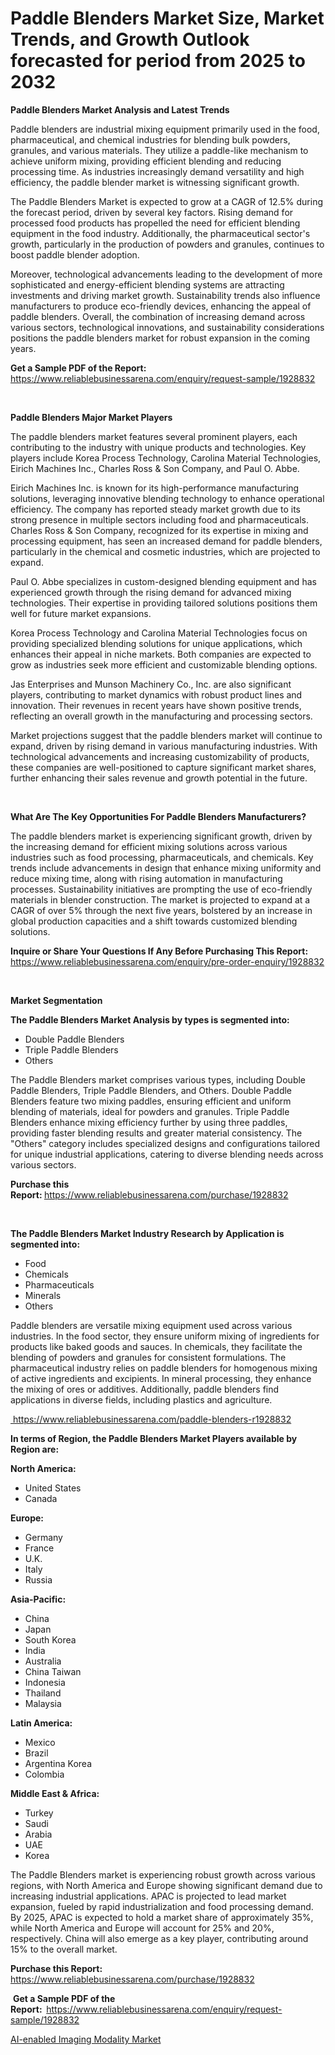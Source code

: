 <p><h1>Paddle Blenders Market Size, Market Trends, and Growth Outlook forecasted for period from 2025 to 2032</h1></p><p><strong>Paddle Blenders Market Analysis and Latest Trends</strong></p>
<p><p>Paddle blenders are industrial mixing equipment primarily used in the food, pharmaceutical, and chemical industries for blending bulk powders, granules, and various materials. They utilize a paddle-like mechanism to achieve uniform mixing, providing efficient blending and reducing processing time. As industries increasingly demand versatility and high efficiency, the paddle blender market is witnessing significant growth.</p><p>The Paddle Blenders Market is expected to grow at a CAGR of 12.5% during the forecast period, driven by several key factors. Rising demand for processed food products has propelled the need for efficient blending equipment in the food industry. Additionally, the pharmaceutical sector's growth, particularly in the production of powders and granules, continues to boost paddle blender adoption. </p><p>Moreover, technological advancements leading to the development of more sophisticated and energy-efficient blending systems are attracting investments and driving market growth. Sustainability trends also influence manufacturers to produce eco-friendly devices, enhancing the appeal of paddle blenders. Overall, the combination of increasing demand across various sectors, technological innovations, and sustainability considerations positions the paddle blenders market for robust expansion in the coming years.</p></p>
<p><strong>Get a Sample PDF of the Report:&nbsp;</strong> <a href="https://www.reliablebusinessarena.com/enquiry/request-sample/1928832?utm_campaign=3559&utm_medium=2&utm_source=Github&utm_content=ia&utm_term=29032025&utm_id=paddle-blenders">https://www.reliablebusinessarena.com/enquiry/request-sample/1928832</a></p>
<p>&nbsp;</p>
<p><strong>Paddle Blenders Major Market Players</strong></p>
<p><p>The paddle blenders market features several prominent players, each contributing to the industry with unique products and technologies. Key players include Korea Process Technology, Carolina Material Technologies, Eirich Machines Inc., Charles Ross & Son Company, and Paul O. Abbe. </p><p>Eirich Machines Inc. is known for its high-performance manufacturing solutions, leveraging innovative blending technology to enhance operational efficiency. The company has reported steady market growth due to its strong presence in multiple sectors including food and pharmaceuticals. Charles Ross & Son Company, recognized for its expertise in mixing and processing equipment, has seen an increased demand for paddle blenders, particularly in the chemical and cosmetic industries, which are projected to expand.</p><p>Paul O. Abbe specializes in custom-designed blending equipment and has experienced growth through the rising demand for advanced mixing technologies. Their expertise in providing tailored solutions positions them well for future market expansions.</p><p>Korea Process Technology and Carolina Material Technologies focus on providing specialized blending solutions for unique applications, which enhances their appeal in niche markets. Both companies are expected to grow as industries seek more efficient and customizable blending options.</p><p>Jas Enterprises and Munson Machinery Co., Inc. are also significant players, contributing to market dynamics with robust product lines and innovation. Their revenues in recent years have shown positive trends, reflecting an overall growth in the manufacturing and processing sectors.</p><p>Market projections suggest that the paddle blenders market will continue to expand, driven by rising demand in various manufacturing industries. With technological advancements and increasing customizability of products, these companies are well-positioned to capture significant market shares, further enhancing their sales revenue and growth potential in the future.</p></p>
<p>&nbsp;</p>
<p><strong>What Are The Key Opportunities For Paddle Blenders Manufacturers?</strong></p>
<p><p>The paddle blenders market is experiencing significant growth, driven by the increasing demand for efficient mixing solutions across various industries such as food processing, pharmaceuticals, and chemicals. Key trends include advancements in design that enhance mixing uniformity and reduce mixing time, along with rising automation in manufacturing processes. Sustainability initiatives are prompting the use of eco-friendly materials in blender construction. The market is projected to expand at a CAGR of over 5% through the next five years, bolstered by an increase in global production capacities and a shift towards customized blending solutions. </p></p>
<p><strong>Inquire or Share Your Questions If Any Before Purchasing This Report:</strong> <a href="https://www.reliablebusinessarena.com/enquiry/pre-order-enquiry/1928832?utm_campaign=3559&utm_medium=2&utm_source=Github&utm_content=ia&utm_term=29032025&utm_id=paddle-blenders">https://www.reliablebusinessarena.com/enquiry/pre-order-enquiry/1928832</a></p>
<p>&nbsp;</p>
<p><strong>Market Segmentation</strong></p>
<p><strong>The Paddle Blenders Market Analysis by types is segmented into:</strong></p>
<p><ul><li>Double Paddle Blenders</li><li>Triple Paddle Blenders</li><li>Others</li></ul></p>
<p><p>The Paddle Blenders market comprises various types, including Double Paddle Blenders, Triple Paddle Blenders, and Others. Double Paddle Blenders feature two mixing paddles, ensuring efficient and uniform blending of materials, ideal for powders and granules. Triple Paddle Blenders enhance mixing efficiency further by using three paddles, providing faster blending results and greater material consistency. The "Others" category includes specialized designs and configurations tailored for unique industrial applications, catering to diverse blending needs across various sectors.</p></p>
<p><strong>Purchase this Report:&nbsp;</strong><a href="https://www.reliablebusinessarena.com/purchase/1928832?utm_campaign=3559&utm_medium=2&utm_source=Github&utm_content=ia&utm_term=29032025&utm_id=paddle-blenders">https://www.reliablebusinessarena.com/purchase/1928832</a></p>
<p>&nbsp;</p>
<p><strong>The Paddle Blenders Market Industry Research by Application is segmented into:</strong></p>
<p><ul><li>Food</li><li>Chemicals</li><li>Pharmaceuticals</li><li>Minerals</li><li>Others</li></ul></p>
<p><p>Paddle blenders are versatile mixing equipment used across various industries. In the food sector, they ensure uniform mixing of ingredients for products like baked goods and sauces. In chemicals, they facilitate the blending of powders and granules for consistent formulations. The pharmaceutical industry relies on paddle blenders for homogenous mixing of active ingredients and excipients. In mineral processing, they enhance the mixing of ores or additives. Additionally, paddle blenders find applications in diverse fields, including plastics and agriculture.</p></p>
<p><a href="https://www.reliablebusinessarena.com/paddle-blenders-r1928832?utm_campaign=3559&utm_medium=2&utm_source=Github&utm_content=ia&utm_term=29032025&utm_id=paddle-blenders">&nbsp;https://www.reliablebusinessarena.com/paddle-blenders-r1928832</a></p>
<p><strong>In terms of Region, the Paddle Blenders Market Players available by Region are:</strong></p>
<p>
    <p> <strong> North America: </strong>
        <ul>
            <li>United States</li>
            <li>Canada</li>
        </ul>
        </p> 
    <p> <strong> Europe: </strong>
        <ul>
            <li>Germany</li>
            <li>France</li>
            <li>U.K.</li>
            <li>Italy</li>
            <li>Russia</li>
        </ul>
        </p> 
    <p> <strong> Asia-Pacific: </strong>
        <ul>
            <li>China</li>
            <li>Japan</li>
            <li>South Korea</li>
            <li>India</li>
            <li>Australia</li>
            <li>China Taiwan</li>
            <li>Indonesia</li>
            <li>Thailand</li>
            <li>Malaysia</li>
        </ul>
        </p> 
    <p> <strong> Latin America: </strong>
        <ul>
            <li>Mexico</li>
            <li>Brazil</li>
            <li>Argentina Korea</li>
            <li>Colombia</li>
        </ul>
        </p> 
    <p> <strong> Middle East & Africa: </strong>
        <ul>
            <li>Turkey</li>
            <li>Saudi</li>
            <li>Arabia</li>
            <li>UAE</li>
            <li>Korea</li>
        </ul>
    </p>
    </p>
<p><p>The Paddle Blenders market is experiencing robust growth across various regions, with North America and Europe showing significant demand due to increasing industrial applications. APAC is projected to lead market expansion, fueled by rapid industrialization and food processing demand. By 2025, APAC is expected to hold a market share of approximately 35%, while North America and Europe will account for 25% and 20%, respectively. China will also emerge as a key player, contributing around 15% to the overall market.</p></p>
<p><strong>Purchase this Report: </strong><a href="https://www.reliablebusinessarena.com/purchase/1928832?utm_campaign=3559&utm_medium=2&utm_source=Github&utm_content=ia&utm_term=29032025&utm_id=paddle-blenders">https://www.reliablebusinessarena.com/purchase/1928832</a></p>
<p>&nbsp;<strong>Get a Sample PDF of the Report:&nbsp;&nbsp;</strong><a href="https://www.reliablebusinessarena.com/enquiry/request-sample/1928832?utm_campaign=3559&utm_medium=2&utm_source=Github&utm_content=ia&utm_term=29032025&utm_id=paddle-blenders">https://www.reliablebusinessarena.com/enquiry/request-sample/1928832</a></p>
<p><strong></strong></p>
<p><p><a href="https://github.com/zurubting/Market-Research-Report-List-1/blob/main/ai-enabled-imaging-modality-market.md?utm_campaign=3559&utm_medium=2&utm_source=Github&utm_content=ia&utm_term=29032025&utm_id=paddle-blenders">AI-enabled Imaging Modality Market</a></p></p>